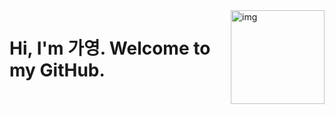 <img align="right" src="http://www.fashionbiz.co.kr/images/TN/AR/6-%ED%8A%B8%EC%9C%84%ED%8B%B03.JPG" alt="img" style="width: 150px; height: 150px;"/>
<h1>Hi, I'm 가영. Welcome to my GitHub.</h1>

